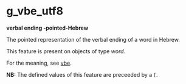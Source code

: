 # g_vbe_utf8

**verbal ending -pointed-Hebrew**


The pointed representation of the verbal ending of a word in Hebrew.

This feature is present on objects of type *word*.

For the meaning, see [vbe](vbe).

**NB:**
The defined values of this feature are preceeded by a `[`.



